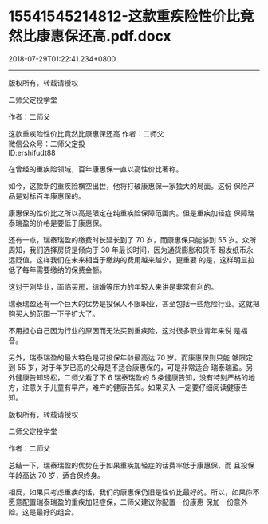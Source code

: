 # 15541545214812-这款重疾险性价比竟然比康惠保还高.pdf.docx

2018-07-29T01:22:41.234+0800

----

版权所有，转载请授权

二师父定投学堂

作者：二师父

这款重疾险性价比竟然比康惠保还高 作者：二师父   
微信公众号：二师父定投   
ID:ershifudt88 

在曾经的重疾险领域，百年康惠保一直以高性价比著称。 

如今，这款新的重疾险横空出世，他将打破康惠保一家独大的局面。这份 保险产品是对标百年康惠保的。 

康惠保的性价比之所以高是限定在纯重疾险保障范围内。但是重疾加轻症 保障瑞泰瑞盈的价格是要低于康惠保。 

还有一点，瑞泰瑞盈的缴费时长延长到了 70 岁，而康惠保只能够到 55 岁。众所周知，我们选择房贷是倾向于 30 年最长时间，因为通货膨胀和货币 超发纸币永远贬值，这样我们在未来相当于缴纳的费用越来越少。更重要 的是，这样明显拉低了每年需要缴纳的保费金额。 

这对于刚毕业，面临买房，结婚等压力的年轻人来讲是非常有利的。 

瑞泰瑞盈还有一个巨大的优势是投保人不限职业，甚至包括一些危险行业。这就把购买人的范围一下子扩大了。 

不用担心自己因为行业的原因而无法买到重疾险，这对很多职业青年来说 是福音。 

另外，瑞泰瑞盈的最大特色是可投保年龄最高达 70 岁。而康惠保则只能 够限定到 55 岁，对于年岁已高的父母是不适合康惠保的，可是非常适合 瑞泰瑞盈。另外健康告知轻松，二师父看了下 6 瑞泰瑞盈的 6 条健康告知，没有特别严格的地方，注意关于儿童有早产，难产的健康告知。如果买入 一定要仔细阅读健康告知。 

版权所有，转载请授权

二师父定投学堂

作者：二师父

总结一下，瑞泰瑞盈的优势在于如果重疾加轻症的话费率低于康惠保，而 且投保年龄高达 70 岁，适合保终身。 

相反，如果只考虑重疾的话，我们的康惠保仍旧是性价比最好的。所以，如果你不愿意配置瑞泰瑞盈的重疾加轻症保，二师父建议你配置一份康惠 保加一份意外险。这是最好的组合。 

